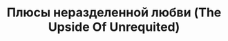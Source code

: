 ---
draft: false
slug: pliusy-nerazdelennoi-liubvi-the-upside-of-unrequited-7f66348c
title: Плюсы неразделенной любви (The Upside Of Unrequited)
type: books
params:
  book_title: Плюсы неразделенной любви (The Upside Of Unrequited)
  tags:
    - Children of gay parents
    - Children of sperm donors
    - Children's
    - Homosexuality
    - LGBTQIA+
    - Lesbian teenagers
    - Overweight teenagers
    - Romance
    - Sisters
    - Twins
    - audiobook
    - contemporary
    - friendship
    - gay teenagers
    - mental illness
    - queer
    - relationships
    - romance
    - young adult
    - YA
  cover: https://images-na.ssl-images-amazon.com/images/S/compressed.photo.goodreads.com/books/1487956734i/30653853.jpg
  isbn: '9785604219638'
  goodreads_link: https://www.goodreads.com/book/show/43702718
  authors:
    - Becky Albertalli, Бекки Алберталли
  publication_year: '2017'
  publishers:
    - Popcorn books
  page_count: '360'
  short_book_description: Молли знает все о неразделенной любви. Она влюблялась двадцать шесть раз и всякий раз — безответно. Но парни и не догадываются о ее чувствах, ведь она очень осторожна. А как иначе? Толстые девчонки не могут рисковать...
  russian_translation_status: exists
  languages:
    - Английский
    - Русский
  book_description: Молли знает все о неразделенной любви. Она влюблялась двадцать шесть раз и всякий раз — безответно. Но парни и не догадываются о ее чувствах, ведь она очень осторожна. А как иначе? Толстые девчонки не могут рисковать. Однако сестра Молли, Кэсси, настаивает, что ей давно пора повзрослеть и перестать бояться отказов. Кэсси пытается свести Молли с красавчиком Уиллом, который проявляет к ней интерес. Есть только одна проблема — неуклюжий гик Рид, коллега Молли, — он никак не выходит у нее из головы. Но Рид — совсем не ее типаж, и она никогда в него не влюбится. Так ведь?..
  russian_audioversion: false
---